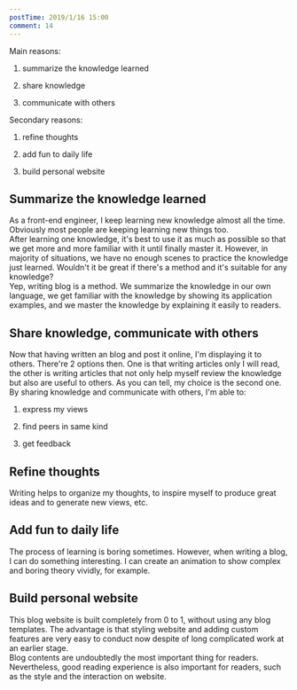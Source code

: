 ```yaml
---
postTime: 2019/1/16 15:00
comment: 14
---
```

Main reasons:

1. summarize the knowledge learned 

2. share knowledge

3. communicate with others

Secondary reasons:

1. refine thoughts

2. add fun to daily life

3. build personal website


## Summarize the knowledge learned
As a front-end engineer, I keep learning new knowledge almost all the time. Obviously most people are keeping learning new things too.   
After learning one knowledge,  it's best to use it as much as possible so that we get more and more familiar with it until finally master it. However, in majority of situations, we have no enough scenes to practice the knowledge just learned. Wouldn't it be great if there's a method and it's suitable for any knowledge?  
Yep, writing blog is a method. We summarize the knowledge in our own language, we get familiar with the knowledge by showing its application examples, and we master the knowledge by explaining it easily to readers.



## Share knowledge, communicate with others
Now that having written an blog and post it online, I'm displaying it to others. There're 2 options then. One is that writing articles only I will read, the other is writing articles that not only help myself review the knowledge but also are useful to others. As you can tell, my choice is the second one. By sharing knowledge and communicate with others, I'm able to:

1. express my views

2. find peers in same kind

2. get feedback


## Refine thoughts
Writing helps to organize my thoughts, to inspire myself to produce great ideas and to generate new views, etc.



## Add fun to daily life
The process of learning is boring sometimes. However, when writing a blog, I can do something interesting. I can create an animation to show complex and boring theory vividly, for example.


## Build personal website
This blog website is built completely from 0 to 1, without using any blog templates. The advantage is that styling website and adding custom features are very easy to conduct now despite of long complicated work at  an earlier stage.  
Blog contents are undoubtedly the most important thing for readers. Nevertheless, good reading experience is also important for readers, such as the style and the interaction on website.  